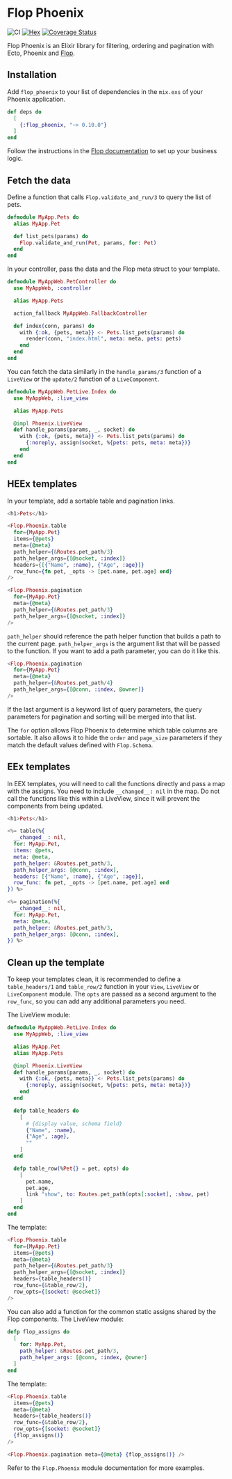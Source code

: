 # Flop Phoenix

![CI](https://github.com/woylie/flop_phoenix/workflows/CI/badge.svg) [![Hex](https://img.shields.io/hexpm/v/flop_phoenix)](https://hex.pm/packages/flop_phoenix) [![Coverage Status](https://coveralls.io/repos/github/woylie/flop_phoenix/badge.svg)](https://coveralls.io/github/woylie/flop_phoenix)

Flop Phoenix is an Elixir library for filtering, ordering and pagination
with Ecto, Phoenix and [Flop](https://hex.pm/packages/flop).

## Installation

Add `flop_phoenix` to your list of dependencies in the `mix.exs` of your Phoenix
application.

```elixir
def deps do
  [
    {:flop_phoenix, "~> 0.10.0"}
  ]
end
```

Follow the instructions in the
[Flop documentation](https://hex.pm/packages/flop) to set up your business
logic.

## Fetch the data

Define a function that calls `Flop.validate_and_run/3` to query the list of
pets.

```elixir
defmodule MyApp.Pets do
  alias MyApp.Pet

  def list_pets(params) do
    Flop.validate_and_run(Pet, params, for: Pet)
  end
end
```

In your controller, pass the data and the Flop meta struct to your template.

```elixir
defmodule MyAppWeb.PetController do
  use MyAppWeb, :controller

  alias MyApp.Pets

  action_fallback MyAppWeb.FallbackController

  def index(conn, params) do
    with {:ok, {pets, meta}} <- Pets.list_pets(params) do
      render(conn, "index.html", meta: meta, pets: pets)
    end
  end
end
```

You can fetch the data similarly in the `handle_params/3` function of a
`LiveView` or the `update/2` function of a `LiveComponent`.

```elixir
defmodule MyAppWeb.PetLive.Index do
  use MyAppWeb, :live_view

  alias MyApp.Pets

  @impl Phoenix.LiveView
  def handle_params(params, _, socket) do
    with {:ok, {pets, meta}} <- Pets.list_pets(params) do
      {:noreply, assign(socket, %{pets: pets, meta: meta})}
    end
  end
end
```

## HEEx templates

In your template, add a sortable table and pagination links.

```elixir
<h1>Pets</h1>

<Flop.Phoenix.table
  for={MyApp.Pet}
  items={@pets}
  meta={@meta}
  path_helper={&Routes.pet_path/3}
  path_helper_args={[@socket, :index]}
  headers={[{"Name", :name}, {"Age", :age}]}
  row_func={fn pet, _opts -> [pet.name, pet.age] end}
/>

<Flop.Phoenix.pagination
  for={MyApp.Pet}
  meta={@meta}
  path_helper={&Routes.pet_path/3}
  path_helper_args={[@socket, :index]}
/>
```

`path_helper` should reference the path helper function that builds a path to
the current page. `path_helper_args` is the argument list that will be passed to
the function. If you want to add a path parameter, you can do it like this.

```elixir
<Flop.Phoenix.pagination
  for={MyApp.Pet}
  meta={@meta}
  path_helper={&Routes.pet_path/4}
  path_helper_args={[@conn, :index, @owner]}
/>
```

If the last argument is a keyword list of query parameters, the query parameters
for pagination and sorting will be merged into that list.

The `for` option allows Flop Phoenix to determine which table columns are
sortable. It also allows it to hide the `order` and `page_size`
parameters if they match the default values defined with `Flop.Schema`.

## EEx templates

In EEX templates, you will need to call the functions directly and pass a map
with the assigns. You need to include `__changed__: nil` in the map. Do not call
the functions like this within a LiveView, since it will prevent the components
from being updated.

```elixir
<h1>Pets</h1>

<%= table(%{
  __changed__: nil,
  for: MyApp.Pet,
  items: @pets,
  meta: @meta,
  path_helper: &Routes.pet_path/3,
  path_helper_args: [@conn, :index],
  headers: [{"Name", :name}, {"Age", :age}],
  row_func: fn pet, _opts -> [pet.name, pet.age] end
}) %>

<%= pagination(%{
  __changed__: nil,
  for: MyApp.Pet,
  meta: @meta,
  path_helper: &Routes.pet_path/3,
  path_helper_args: [@conn, :index],
}) %>
```

## Clean up the template

To keep your templates clean, it is recommended to define a `table_headers/1`
and `table_row/2` function in your `View`, `LiveView` or `LiveComponent` module.
The `opts` are passed as a second argument to the `row_func`, so you can add any
additional parameters you need.

The LiveView module:

```elixir
defmodule MyAppWeb.PetLive.Index do
  use MyAppWeb, :live_view

  alias MyApp.Pet
  alias MyApp.Pets

  @impl Phoenix.LiveView
  def handle_params(params, _, socket) do
    with {:ok, {pets, meta}} <- Pets.list_pets(params) do
      {:noreply, assign(socket, %{pets: pets, meta: meta})}
    end
  end

  defp table_headers do
    [
      # {display value, schema field}
      {"Name", :name},
      {"Age", :age},
      ""
    ]
  end

  defp table_row(%Pet{} = pet, opts) do
    [
      pet.name,
      pet.age,
      link "show", to: Routes.pet_path(opts[:socket], :show, pet)
    ]
  end
end
```

The template:

```elixir
<Flop.Phoenix.table
  for={MyApp.Pet}
  items={@pets}
  meta={@meta}
  path_helper={&Routes.pet_path/3}
  path_helper_args={[@socket, :index]}
  headers={table_headers()}
  row_func={&table_row/2},
  row_opts={[socket: @socket]}
/>
```

You can also add a function for the common static assigns shared by the Flop
components. The LiveView module:

```elixir
defp flop_assigns do
  [
    for: MyApp.Pet,
    path_helper: &Routes.pet_path/3,
    path_helper_args: [@conn, :index, @owner]
  ]
end
```

The template:

```elixir
<Flop.Phoenix.table
  items={@pets}
  meta={@meta}
  headers={table_headers()}
  row_func={&table_row/2},
  row_opts={[socket: @socket]}
  {flop_assigns()}
/>

<Flop.Phoenix.pagination meta={@meta} {flop_assigns()} />
```

Refer to the `Flop.Phoenix` module documentation for more examples.
